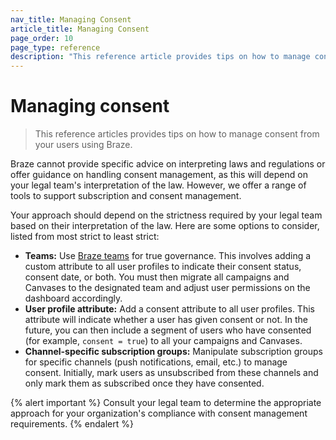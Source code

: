 ```yaml
---
nav_title: Managing Consent
article_title: Managing Consent
page_order: 10
page_type: reference
description: "This reference article provides tips on how to manage consent using Braze."
---
```


# Managing consent

> This reference articles provides tips on how to manage consent from your users using Braze.

Braze cannot provide specific advice on interpreting laws and regulations or offer guidance on handling consent management, as this will depend on your legal team's interpretation of the law. However, we offer a range of tools to support subscription and consent management.

Your approach should depend on the strictness required by your legal team based on their interpretation of the law. Here are some options to consider, listed from most strict to least strict:

- **Teams:** Use [Braze teams][1] for true governance. This involves adding a custom attribute to all user profiles to indicate their consent status, consent date, or both. You must then migrate all campaigns and Canvases to the designated team and adjust user permissions on the dashboard accordingly.
- **User profile attribute:** Add a consent attribute to all user profiles. This attribute will indicate whether a user has given consent or not. In the future, you can then include a segment of users who have consented (for example, `consent = true`) to all your campaigns and Canvases.
- **Channel-specific subscription groups:** Manipulate subscription groups for specific channels (push notifications, email, etc.) to manage consent. Initially, mark users as unsubscribed from these channels and only mark them as subscribed once they have consented.

{% alert important %}
Consult your legal team to determine the appropriate approach for your organization's compliance with consent management requirements.
{% endalert %}

[1]: {{site.baseurl}}/user_guide/administrative/manage_your_braze_users/teams/
